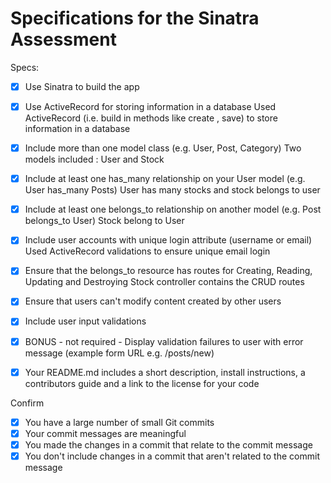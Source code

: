 # Specifications for the Sinatra Assessment

Specs:
- [x] Use Sinatra to build the app
- [x] Use ActiveRecord for storing information in a database
    Used ActiveRecord (i.e. build in methods like create , save) to store information in a database
- [x] Include more than one model class (e.g. User, Post, Category)
    Two models included : User and Stock
- [x] Include at least one has_many relationship on your User model (e.g.   User has_many Posts)
    User has many stocks and stock belongs to user
- [x] Include at least one belongs_to relationship on another model (e.g. Post belongs_to User)
    Stock belong to User
- [x] Include user accounts with unique login attribute (username or email)
    Used ActiveRecord validations to ensure unique email login
- [x] Ensure that the belongs_to resource has routes for Creating, Reading, Updating and Destroying
    Stock controller contains the CRUD routes
- [x] Ensure that users can't modify content created by other users

- [x] Include user input validations
- [x] BONUS - not required - Display validation failures to user with error message (example form URL e.g. /posts/new)
- [x] Your README.md includes a short description, install instructions, a contributors guide and a link to the license for your code

Confirm
- [x] You have a large number of small Git commits
- [x] Your commit messages are meaningful
- [x] You made the changes in a commit that relate to the commit message
- [x] You don't include changes in a commit that aren't related to the commit message